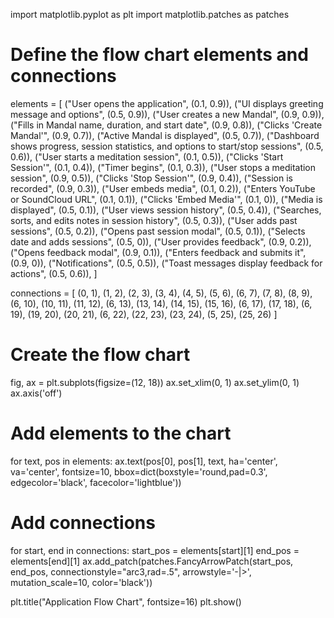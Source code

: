 import matplotlib.pyplot as plt
import matplotlib.patches as patches

# Define the flow chart elements and connections
elements = [
    ("User opens the application", (0.1, 0.9)),
    ("UI displays greeting message and options", (0.5, 0.9)),
    ("User creates a new Mandal", (0.9, 0.9)),
    ("Fills in Mandal name, duration, and start date", (0.9, 0.8)),
    ("Clicks 'Create Mandal'", (0.9, 0.7)),
    ("Active Mandal is displayed", (0.5, 0.7)),
    ("Dashboard shows progress, session statistics, and options to start/stop sessions", (0.5, 0.6)),
    ("User starts a meditation session", (0.1, 0.5)),
    ("Clicks 'Start Session'", (0.1, 0.4)),
    ("Timer begins", (0.1, 0.3)),
    ("User stops a meditation session", (0.9, 0.5)),
    ("Clicks 'Stop Session'", (0.9, 0.4)),
    ("Session is recorded", (0.9, 0.3)),
    ("User embeds media", (0.1, 0.2)),
    ("Enters YouTube or SoundCloud URL", (0.1, 0.1)),
    ("Clicks 'Embed Media'", (0.1, 0)),
    ("Media is displayed", (0.5, 0.1)),
    ("User views session history", (0.5, 0.4)),
    ("Searches, sorts, and edits notes in session history", (0.5, 0.3)),
    ("User adds past sessions", (0.5, 0.2)),
    ("Opens past session modal", (0.5, 0.1)),
    ("Selects date and adds sessions", (0.5, 0)),
    ("User provides feedback", (0.9, 0.2)),
    ("Opens feedback modal", (0.9, 0.1)),
    ("Enters feedback and submits it", (0.9, 0)),
    ("Notifications", (0.5, 0.5)),
    ("Toast messages display feedback for actions", (0.5, 0.6)),
]

connections = [
    (0, 1), (1, 2), (2, 3), (3, 4), (4, 5), (5, 6),
    (6, 7), (7, 8), (8, 9), (6, 10), (10, 11), (11, 12),
    (6, 13), (13, 14), (14, 15), (15, 16), (6, 17), (17, 18),
    (6, 19), (19, 20), (20, 21), (6, 22), (22, 23), (23, 24),
    (5, 25), (25, 26)
]

# Create the flow chart
fig, ax = plt.subplots(figsize=(12, 18))
ax.set_xlim(0, 1)
ax.set_ylim(0, 1)
ax.axis('off')

# Add elements to the chart
for text, pos in elements:
    ax.text(pos[0], pos[1], text, ha='center', va='center', fontsize=10,
            bbox=dict(boxstyle='round,pad=0.3', edgecolor='black', facecolor='lightblue'))

# Add connections
for start, end in connections:
    start_pos = elements[start][1]
    end_pos = elements[end][1]
    ax.add_patch(patches.FancyArrowPatch(start_pos, end_pos, connectionstyle="arc3,rad=.5",
                                         arrowstyle='-|>', mutation_scale=10, color='black'))

plt.title("Application Flow Chart", fontsize=16)
plt.show()
